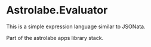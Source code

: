 # Astrolabe.Evaluator

This is a simple expression language similar to JSONata.

Part of the astrolabe apps library stack.
